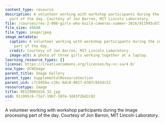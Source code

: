```yaml
---
content_type: resource
description: A volunteer working with workshop participants during the image processing
  part of the day. Courtesy of Jon Barron, MIT Lincoln Laboratory.
file: /courses/res-2-006-girls-who-build-cameras-summer-2016/911995c673a719b7107e3d43f2bd2c82_RES2006SU16_32.jpg
file_size: 45648
file_type: image/jpeg
image_metadata:
  caption: A volunteer working with workshop participants during the image processing
    part of the day.
  credit: Courtesy of Jon Barron, MIT Lincoln Laboratory.
  image-alt: A photo of three girls working together at a laptop.
learning_resource_types: []
license: https://creativecommons.org/licenses/by-nc-sa/4.0/
ocw_type: OCWImage
parent_title: Image Gallery
parent_type: SupplementalResourceSection
parent_uid: c7c9456a-c26c-6dc0-0027-638fc943dc52
resourcetype: Image
title: RES2006SU16_32.jpg
uid: 911995c6-73a7-19b7-107e-3d43f2bd2c82
---
```

A volunteer working with workshop participants during the image processing part of the day. Courtesy of Jon Barron, MIT Lincoln Laboratory.